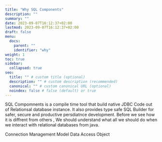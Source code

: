 ```yaml
---
title: "Why SQL Components"
description: ""
summary: ""
date: 2023-09-07T16:12:37+02:00
lastmod: 2023-09-07T16:12:37+02:00
draft: false
menu:
  docs:
    parent: ""
    identifier: "why"
weight: 1
toc: true
sidebar:
  collapsed: true
seo:
  title: "" # custom title (optional)
  description: "" # custom description (recommended)
  canonical: "" # custom canonical URL (optional)
  noindex: false # false (default) or true
---
```


SQL Compomnents is a compile time tool that build native JDBC Code out of Relationsal database instance. It also provides type safe SQL Builder for safer, secure and productive persdiatnce development. Before we see how it is diffrent from others , We should understand what all we should do when we interact with relational databases from java.

Connection Management
Model
Data Access Object
